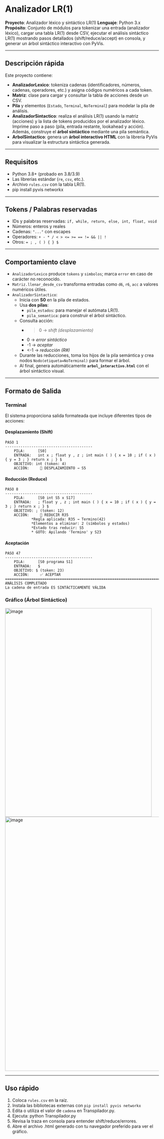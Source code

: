 # Analizador LR(1)

**Proyecto**: Analizador léxico y sintáctico LR(1)
**Lenguaje**: Python 3.x  
**Propósito**: Conjunto de módulos para tokenizar una entrada (analizador léxico), cargar una tabla LR(1) desde CSV, ejecutar el análisis sintáctico LR(1) mostrando pasos detallados (shift/reduce/accept) en consola, y generar un árbol sintáctico interactivo con PyVis.

---

## Descripción rápida
Este proyecto contiene:
- **AnalizadorLexico**: tokeniza cadenas (identificadores, números, cadenas, operadores, etc.) y asigna códigos numéricos a cada token.
- **Matriz**: clase para cargar y consultar la tabla de acciones desde un CSV.
- **Pila** y elementos (`Estado`, `Terminal`, `NoTerminal`) para modelar la pila de análisis.
- **AnalizadorSintactico**: realiza el análisis LR(1) usando la matriz (acciones) y la lista de tokens producidos por el analizador léxico. Imprime paso a paso (pila, entrada restante, lookahead y acción).  
  Además, construye el **árbol sintáctico** mediante una pila semántica.
- **ArbolSintactico**: genera un **árbol interactivo HTML** con la librería PyVis para visualizar la estructura sintáctica generada.

---

## Requisitos
- Python 3.8+ (probado en 3.8/3.9)  
- Las librerías estándar (`re`, `csv`, etc.).  
- Archivo `rules.csv` con la tabla LR(1).
- pip install pyvis networkx
  
---

## Tokens / Palabras reservadas
- IDs y palabras reservadas: `if, while, return, else, int, float, void`
- Números: enteros y reales
- Cadenas: `"..."` con escapes
- Operadores: `+ - * / < > <= >= == != && || !`
- Otros: `= ; , ( ) { } $`

---

## Comportamiento clave
- `AnalizadorLexico` produce `tokens` y `simbolos`; marca `error` en caso de carácter no reconocido.  
- `Matriz.llenar_desde_csv` transforma entradas como `d6`, `r6`, `acc` a valores numéricos útiles.  
- `AnalizadorSintactico`:
  - Inicia con **S0** en la pila de estados.
  - Usa **dos pilas**:
    - `pila_estados`: para manejar el autómata LR(1).
    - `pila_semantica`: para construir el árbol sintáctico.
  - Consulta acción:  
    - >0 → *shift (desplazamiento)*  
    - 0 → *error sintáctico*  
    - -1 → *aceptar*  
    - <-1 → *reducción (R#)*  
  - Durante las reducciones, toma los hijos de la pila semántica y crea nodos `Nodo(etiqueta=NoTerminal)` para formar el árbol.
  - Al final, genera automáticamente **`arbol_interactivo.html`** con el árbol sintáctico visual.

---

## Formato de Salida

### Terminal
El sistema proporciona salida formateada que incluye diferentes tipos de acciones:

#### Desplazamiento (Shift)

```
PASO 1
----------------------------------------
    PILA:      [S0]
    ENTRADA:   int x ; float y , z ; int main ( ) { x = 10 ; if ( x ) { y = 3 ; } return x ; } $
    OBJETIVO: int (token: 4)
    ACCIÓN:     🔄 DESPLAZAMIENTO → S5
```

#### Reducción (Reduce)

```
PASO 8
----------------------------------------
    PILA:      [S0 int S5 x S17]
    ENTRADA:   ; float y , z ; int main ( ) { x = 10 ; if ( x ) { y = 3 ; } return x ; } $
    OBJETIVO: ; (token: 12)
    ACCIÓN:     🔽 REDUCIR R35
            *Regla aplicada: R35 → Termino(42)
            *Elementos a eliminar: 2 (símbolos y estados)
            *Estado tras reducir: S5
            * GOTO: Apilando 'Termino' y S23
```

#### Aceptación

```
PASO 47
----------------------------------------
    PILA:      [S0 programa S1]
    ENTRADA:   $
    OBJETIVO: $ (token: 23)
    ACCIÓN:     ✅ ACEPTAR
================================================================================
ANÁLISIS COMPLETADO
La cadena de entrada ES SINTÁCTICAMENTE VÁLIDA
```

### Gráfico (Árbol Sintáctico)
<img width="480" height="681" alt="image" src="https://github.com/user-attachments/assets/08a92864-ad22-49bf-b0e0-198bd285abd0" />

<img width="954" height="830" alt="image" src="https://github.com/user-attachments/assets/b9c35d1a-b2d4-4a03-9c33-3cdccf1fead3" />


---

## Uso rápido
1. Coloca `rules.csv` en la raíz.
2. Instala las bibliotecas externas con ```pip install pyvis networkx```
3. Edita o utiliza el valor de `cadena` en Transpilador.py.
4. Ejecuta:
   python Transpilador.py
5. Revisa la traza en consola para entender shift/reduce/errores.
6. Abre el archivo .html generado con tu navegador preferido para ver el gráfico.

